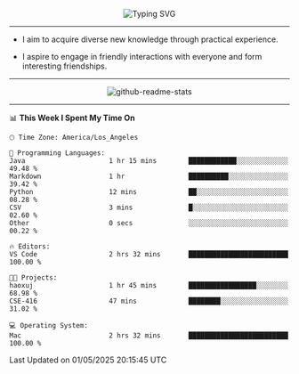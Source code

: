 <p align="center">
  <img src="https://readme-typing-svg.demolab.com?font=Fira+Code&weight=500&size=32&duration=2500&pause=1600&center=true&vCenter=true&random=false&width=1024&height=64&lines=Hi+there+%F0%9F%91%8B;I'm+delighted+you+could+make+it+here+%F0%9F%8E%89;I'm+Harry%2C+a+college+student+still+finding+my+way" alt="Typing SVG" />
</p>


---


- I aim to acquire diverse new knowledge through practical experience.

- I aspire to engage in friendly interactions with everyone and form interesting friendships.


---


<p align="center">
  <img src="https://github-readme-stats.vercel.app/api?username=Harry-Jing&show_icons=true" alt="github-readme-stats"/>
</p>


---

<!--START_SECTION:waka-->
📊 **This Week I Spent My Time On** 

```text
🕑︎ Time Zone: America/Los_Angeles

💬 Programming Languages: 
Java                     1 hr 15 mins        ████████████░░░░░░░░░░░░░   49.48 % 
Markdown                 1 hr                ██████████░░░░░░░░░░░░░░░   39.42 % 
Python                   12 mins             ██░░░░░░░░░░░░░░░░░░░░░░░   08.28 % 
CSV                      3 mins              █░░░░░░░░░░░░░░░░░░░░░░░░   02.60 % 
Other                    0 secs              ░░░░░░░░░░░░░░░░░░░░░░░░░   00.22 % 

🔥 Editors: 
VS Code                  2 hrs 32 mins       █████████████████████████   100.00 % 

🐱‍💻 Projects: 
haoxuj                   1 hr 45 mins        █████████████████░░░░░░░░   68.98 % 
CSE-416                  47 mins             ████████░░░░░░░░░░░░░░░░░   31.02 % 

💻 Operating System: 
Mac                      2 hrs 32 mins       █████████████████████████   100.00 % 
```


 Last Updated on 01/05/2025 20:15:45 UTC
<!--END_SECTION:waka-->
